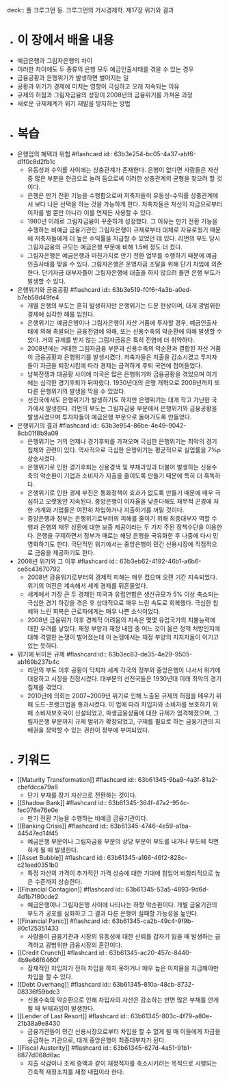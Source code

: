 deck:: 폴 크루그먼 등. 크루그먼의 거시경제학. 제17장 위기와 결과

- # 이 장에서 배울 내용
- 예금은행과 그림자은행의 차이
- 이러한 차이에도 두 종류의 은행 모두 예금인출사태를 겪을 수 있는 경우
- 금융공황과 은행위기가 발생하면 벌어지는 일
- 공황과 위기가 경제에 미치는 영향이 극심하고 오래 지속되는 이유
- 규제의 허점과 그림자금융의 성장이 2008년의 금융위기를 가져온 과정
- 새로운 규제체계가 위기 재발을 방지하는 방법
- # 복습
- 은행업의 혜택과 위험 #flashcard
  id:: 63b3e254-bc05-4a37-abf6-d1f0c8d2fb1c
	- 유동성과 수익률 사이에는 상충관계가 존재한다. 은행이 없다면 사람들은 자산 중 많은 부분을 현금으로 놀려 둠으로써 이러한 상충관계의 균형을 찾으려 할 것이다.
	- 은행은 만기 전환 기능을 수행함으로써 저축자들이 유동성-수익률 상충관계에서 보다 나은 선택을 하는 것을 가능하게 한다. 저축자들은 자신의 자금으로부터 이자를 벌 뿐만 아니라 이를 언제든 사용할 수 있다.
	- 1980년 이래로 그림자금융이 꾸준하게 성장했다. 그 이유는 만기 전환 기능을 수행하는 비예금 금융기관인 그림자은행이 규제로부터 대체로 자유로웠기 때문에 저축자들에게 더 높은 수익률을 지급할 수 있었던 데 있다. 리먼의 부도 당시 그림자금융의 규모는 예금은행 부문에 비해 1.5배 정도 더 컸다.
	- 그림자은행은 예금은행과 마찬가지로 만기 전환 업무를 수행하기 때문에 예금인출사태를 맞을 수 있다. 그림자은행은 운영자금 조달을 위해 단기 차입에 의존한다. 단기자금 대부자들이 그림자은행에 대출을 하지 않으려 들면 은행 부도가 발생할 수 있다.
- 은행위기와 금융공황 #flashcard
  id:: 63b3e519-f0f6-4a3b-a0ed-b7eb58d49fe4
	- 개별 은행의 부도는 흔히 발생하지만 은행위기는 드문 현상이며, 대개 광범위한 경제에 심각한 해를 입힌다.
	- 은행위기는 예금은행이나 그림자은행이 자산 거품에 투자할 경우, 예금인출사태에 의해 촉발되는 금융전염에 의해, 또는 신용수축의 악순환에 의해 발생할 수 있다. 거의 규제를 받지 않는 그림자금융은 특히 전염에 더 취약하다.
	- 2008년에는 거대한 그림자금융 부문과 신용수축의 악순환과 결합된 자산 거품이 금융공황과 은행위기를 발생시켰다. 저축자들은 지출을 감소시켰고 투자자들이 자금을 퇴장시킴에 따라 경제는 급격하게 후퇴 국면에 접어들었다.
	- 남북전쟁과 대공황 사이에 미국은 많은 은행위기와 금융공황을 겪었으며 여기에는 심각한 경기후퇴가 뒤따랐다. 1930년대의 은행 개혁으로 2008년까지 또 다른 은행위기의 발생을 막을 수 있었다.
	- 선진국에서도 은행위기가 발생하기도 하지만 은행위기는 대개 작고 가난한 국가에서 발생한다. 리먼의 부도는 그림자금융 부문에서 은행위기와 금융공황을 발생시켰으며 투자자들이 예금은행 부문으로 돌아가도록 만들었다.
- 은행위기의 결과 #flashcard
  id:: 63b3e954-86be-4e49-9042-8cb01f8b9a09
	- 은행위기는 거의 언제나 경기후퇴를 가져오며 극심한 은행위기는 최악의 경기침체와 관련이 있다. 역사적으로 극심한 은행위기는 평균적으로 실업률을 7%p 상승시켰다.
	- 은행위기로 인한 경기후퇴는 신용경색 및 부채과잉과 더불어 발생하는 신용수축의 악순환이 기업과 소비자가 지출을 줄이도록 만들기 때문에 특히 더 혹독하다.
	- 은행위기로 인한 경제 부진은 통화정책이 효과가 없도록 만들기 때문에 매우 극심하고 오랫동안 지속된다. 중앙은행이 이자율을 낮춘다해도 재무적 곤경에 처한 가계와 기업들은 여전히 차입하거나 지출하기를 꺼릴 것이다.
	- 중앙은행과 정부는 은행위기로부터의 피해를 줄이기 위해 최종대부자 역할 수행과 은행의 채무 상환에 대한 보증 제공이라는 두 가지 주된 정책수단을 이용한다. 은행을 구제하면서 정부가 때로는 해당 은행을 국유화한 후 나중에 다시 민영화하기도 한다. 극단적인 위기에서는 중앙은행이 민간 신용시장에 직접적으로 금융을 제공하기도 한다.
- 2008년 위기와 그 이후 #flashcard
  id:: 63b3eb62-4192-46b1-a6b6-ce6c43670792
	- 2008년 금융위기로부터의 경제적 피해는 매우 컸으며 오랜 기간 지속되었다. 위기의 여진은 계속해서 세계 경제를 뒤흔들었다.
	- 세계에서 가장 큰 두 경제인 미국과 유럽연합은 생산규모가 5% 이상 축소되는 극심한 경기 하강을 겪은 후 상대적으로 매우 느린 속도로 회복했다. 극심한 침체와 느린 회복은 근로자에게는 매우 나쁜 소식이었다.
	- 2008년 금융위기 이후 경제적 어려움의 지속은 몇몇 유럽국가의 지불능력에 대한 우려를 낳았다. 재정 부양과 재정 내핍 중 어느 것이 옳은 정책 처방인지에 대해 격렬한 논쟁이 벌어졌는데 이 논쟁에서는 재정 부양의 지지자들이 이기고 있는 듯하다.
- 위기에 뒤이은 규제 #flashcard
  id:: 63b3ec83-de35-4e29-9505-ab169b237b4c
	- 리먼의 부도 이후 공황이 닥치자 세계 각국의 정부와 중앙은행이 나서서 위기에 대응하고 시장을 진정시켰다. 대부분의 선진국들은 1930년대 이래 최악의 경기침체를 겪었다.
	- 2010년에 의회는 2007~2009년 위기로 인해 노출된 규제의 허점을 메우기 위해 도드-프랭크법을 통과시켰다. 이 법에 따라 차입자와 소비자를 보호하기 위해 소비자보호국이 신설되었고, 파생금융상품에 대한 규제가 엄격해졌으며, 그림자은행 부문까지 규제 범위가 확장되었고, 구제를 필요로 하는 금융기관의 지배권을 장악할 수 있는 권한이 정부에 부여되었다.
- # 키워드
- [[Maturity Transformation]] #flashcard
  id:: 63b61345-9ba9-4a3f-81a2-cbefdcca79a6
	- 단기 부채를 장기 자산으로 전환하는 것이다.
- [[Shadow Bank]] #flashcard
  id:: 63b61345-364f-47a2-954c-fec076e76e0e
	- 만기 전환 기능을 수행하는 비예금 금융기관이다.
- [[Banking Crisis]] #flashcard
  id:: 63b61345-4746-4e59-a1ba-44547ed14f45
	- 예금은행 부문이나 그림자금융 부분의 상당 부분이 부도를 내거나 부도에 직면하게 될 때 발생한다.
- [[Asset Bubble]] #flashcard
  id:: 63b61345-a166-46f2-828c-c21aed0351b0
	- 특정 자산의 가격이 추가적인 가격 상승에 대한 기대에 힘입어 비합리적으로 높은 수준까지 상승한다.
- [[Financial Contagion]] #flashcard
  id:: 63b61345-53a5-4893-9d6d-4d1b7f80cde2
	- 예금은행이나 그림자은행 사이에 나타나는 하향 악순환이다. 개별 금융기관의 부도가 공포를 심화하고 그 결과 다른 은행이 실패할 가능성을 높인다.
- [[Financial Panic]] #flashcard
  id:: 63b61345-ca2b-49c4-9f9b-80c125351433
	- 사람들이 금융기관과 시장의 유동성에 대한 신뢰를 갑자기 잃을 때 발생하는 급격하고 광범위한 금융시장의 혼란이다.
- [[Credit Crunch]] #flashcard
  id:: 63b61345-ac20-457c-8440-4b9e66f6460f
	- 잠재적인 차입자가 전혀 차입을 하지 못하거나 매우 높은 이자율을 지급해야만 차입을 할 수 있다.
- [[Debt Overhang]] #flashcard
  id:: 63b61345-810a-48cb-8732-08336f59bdc3
	- 신용수축의 악순환으로 인해 차입자의 자산은 감소하는 반면 많은 부채를 안게 될 때 부채과잉이 발생한다.
- [[Lender of Last Resort]] #flashcard
  id:: 63b61345-803c-4f79-a80e-21b38a9e8430
	- 금융기관들이 민간 신용시장으로부터 차입을 할 수 없게 될 때 이들에게 자금을 공급하는 기관으로, 대개 중앙은행이 최종대부자가 된다.
- [[Fiscal Austerity]] #flashcard
  id:: 63b61345-627d-4a51-91b1-6877d068d6ac
	- 지출 삭감이나 조세 증액과 같이 재정적자를 축소시키려는 목적으로 시행되는 긴축적 재정조치를 재정 내핍이라 한다.